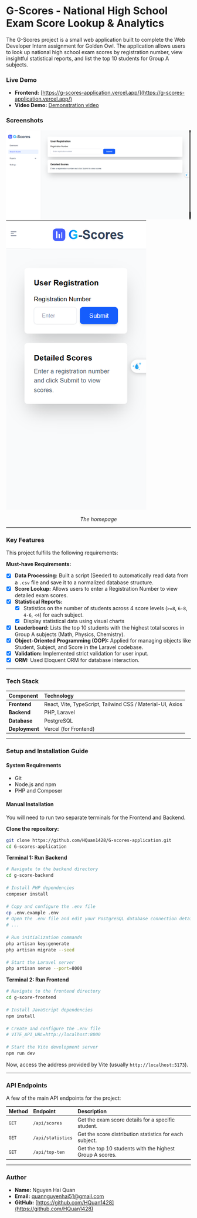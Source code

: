 # G-Scores - National High School Exam Score Lookup & Analytics

The G-Scores project is a small web application built to complete the Web Developer Intern assignment for Golden Owl. The application allows users to look up national high school exam scores by registration number, view insightful statistical reports, and list the top 10 students for Group A subjects.

### Live Demo

* **Frontend:** [https://g-scores-application.vercel.app/](https://g-scores-application.vercel.app/)
* **Video Demo:** [Demonstration video](https://drive.google.com/file/d/1MRHkpReoULnqAyzWg_hr3B9dRwv1oHbB/view?usp=drive_link)


### Screenshots


![Homepage desktop](./screenshots/homepage.png)
![Homepage mobie](./screenshots/homepage-mobile.png)
*<p align="center">The homepage </p>*

---

### Key Features

This project fulfills the following requirements:

**Must-have Requirements:**
- [x] **Data Processing:** Built a script (Seeder) to automatically read data from a `.csv` file and save it to a normalized database structure.
- [x] **Score Lookup:** Allows users to enter a Registration Number to view detailed exam scores.
- [x] **Statistical Reports:**
    - [x] Statistics on the number of students across 4 score levels (`>=8`, `6-8`, `4-6`, `<4`) for each subject.
    - [x] Display statistical data using visual charts
- [x] **Leaderboard:** Lists the top 10 students with the highest total scores in Group A subjects (Math, Physics, Chemistry).
- [x] **Object-Oriented Programming (OOP):** Applied for managing objects like Student, Subject, and Score in the Laravel codebase.
- [x] **Validation:** Implemented strict validation for user input.
- [x] **ORM:** Used Eloquent ORM for database interaction.

---

### Tech Stack

| Component      | Technology                                                    |
| :------------- | :------------------------------------------------------------ |
| **Frontend**   | React, Vite, TypeScript, Tailwind CSS / Material-UI, Axios    |
| **Backend**    | PHP, Laravel                                                  |
| **Database**   | PostgreSQL                                                    |
| **Deployment** | Vercel (for Frontend) |

---

### Setup and Installation Guide

#### System Requirements
* Git
* Node.js and npm 
* PHP and Composer 

#### Manual Installation

You will need to run two separate terminals for the Frontend and Backend.

**Clone the repository:**
```bash
git clone https://github.com/HQuan1428/G-scores-application.git
cd G-scores-application
```

**Terminal 1: Run Backend**
```bash
# Navigate to the backend directory
cd g-score-backend

# Install PHP dependencies
composer install

# Copy and configure the .env file
cp .env.example .env
# Open the .env file and edit your PostgreSQL database connection details
# ...

# Run initialization commands
php artisan key:generate
php artisan migrate --seed

# Start the Laravel server
php artisan serve --port=8000
```

**Terminal 2: Run Frontend**
```bash
# Navigate to the frontend directory
cd g-score-frontend

# Install JavaScript dependencies
npm install

# Create and configure the .env file
# VITE_API_URL=http://localhost:8000

# Start the Vite development server
npm run dev
```
Now, access the address provided by Vite (usually `http://localhost:5173`).

---

### API Endpoints

A few of the main API endpoints for the project:

| Method | Endpoint                            | Description                                              |
| :----- | :---------------------------------- | :------------------------------------------------------- |
| `GET`  | `/api/scores` | Get the exam score details for a specific student.       |
| `GET`  | `/api/statistics`             | Get the score distribution statistics for each subject.  |
| `GET`  | `/api/top-ten`          | Get the top 10 students with the highest Group A scores. |

---


### Author

* **Name:** Nguyen Hai Quan
* **Email:** quannguyenhai51@gmail.com
* **GitHub:** [https://github.com/HQuan1428](https://github.com/HQuan1428)
